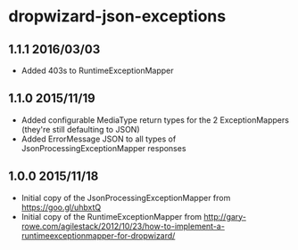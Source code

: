 # dropwizard-json-exceptions

## 1.1.1 2016/03/03

* Added 403s to RuntimeExceptionMapper

## 1.1.0 2015/11/19

* Added configurable MediaType return types for the 2 ExceptionMappers (they're still defaulting to JSON)
* Added ErrorMessage JSON to all types of JsonProcessingExceptionMapper responses

## 1.0.0 2015/11/18

* Initial copy of the JsonProcessingExceptionMapper from https://goo.gl/uhbxtQ
* Initial copy of the RuntimeExceptionMapper from http://gary-rowe.com/agilestack/2012/10/23/how-to-implement-a-runtimeexceptionmapper-for-dropwizard/

